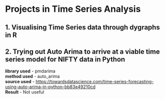 # Projects in Time Series Analysis

## 1. Visualising Time Series data through dygraphs in R

## 2. Trying out Auto Arima to arrive at a viable time series model for NIFTY data in Python
<b>library used</b> - pmdarima \
<b>method used</b> - auto_arima \
<b>source used</b> - https://towardsdatascience.com/time-series-forecasting-using-auto-arima-in-python-bb83e49210cd \
<b>Result</b> - Not useful
